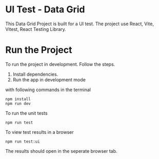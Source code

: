 # UI Test - Data Grid

This Data Grid Project is built for a UI test. The project use React, Vite, Vitest, React Testing Library.

# Run the Project

To run the project in development. Follow the steps.

1. Install dependencies.
2. Run the app in development mode

with following commands in the terminal

```
npm install
npm run dev
```

To run the unit tests

```
npm run test
```

To view test results in a browser

```
npm run test:ui
```
The results should open in the seperate browser tab.


